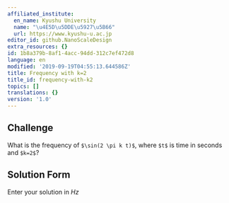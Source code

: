 ```yaml
---
affiliated_institute:
  en_name: Kyushu University
  name: "\u4E5D\u5DDE\u5927\u5B66"
  url: https://www.kyushu-u.ac.jp
editor_id: github.NanoScaleDesign
extra_resources: {}
id: 1b8a379b-8af1-4acc-94dd-312c7ef472d8
language: en
modified: '2019-09-19T04:55:13.644586Z'
title: Frequency with k=2
title_id: frequency-with-k2
topics: []
translations: {}
version: '1.0'
---
```


## Challenge
What is the frequency of `$\sin(2 \pi k t)$`, where `$t$` is time in seconds and `$k=2$`?


## Solution Form
Enter your solution in *Hz*


